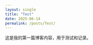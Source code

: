 ```yaml
---
layout: single
title: "Test"
date: 2025-06-14
permalink: /posts/Test/
---
```


这是我的第一篇博客内容，用于测试和记录。
